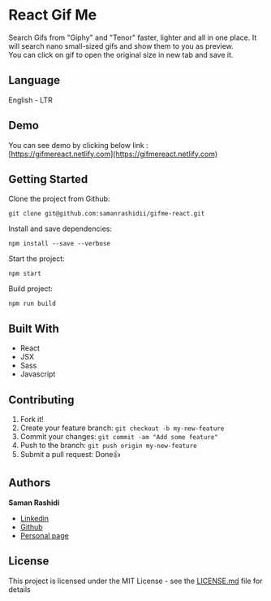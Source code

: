 # React Gif Me

Search Gifs from "Giphy" and "Tenor" faster, lighter and all in one place. It will search nano small-sized gifs and show them to you as preview.<br /> You can click on gif to open the original size in new tab and save it.

## Language

English - LTR

## Demo

You can see demo by clicking below link : <br />
[https://gifmereact.netlify.com](https://gifmereact.netlify.com)

## Getting Started

Clone the project from Github:

```
git clone git@github.com:samanrashidii/gifme-react.git
```

Install and save dependencies:

```
npm install --save --verbose
```

Start the project:

```
npm start
```

Build project:

```
npm run build
```

## Built With

* React
* JSX
* Sass
* Javascript

## Contributing

1. Fork it!
2. Create your feature branch: `git checkout -b my-new-feature`
3. Commit your changes: `git commit -am "Add some feature"`
4. Push to the branch: `git push origin my-new-feature`
5. Submit a pull request:  <span>Done</span>👍

## Authors

**Saman Rashidi**

- [Linkedin](https://www.linkedin.com/in/samanrashidii)
- [Github](https://github.com/samanrashidii)
- [Personal page](http://samanrashidi.com)

## License

This project is licensed under the MIT License - see the [LICENSE.md](LICENSE.md) file for details

